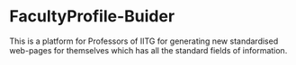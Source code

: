 # FacultyProfile-Buider



This is a platform for Professors of IITG for generating new standardised web-pages for themselves which has all the standard fields of information.
